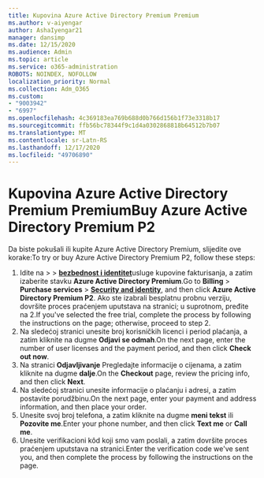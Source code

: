 ```yaml
---
title: Kupovina Azure Active Directory Premium Premium
ms.author: v-aiyengar
author: AshaIyengar21
manager: dansimp
ms.date: 12/15/2020
ms.audience: Admin
ms.topic: article
ms.service: o365-administration
ROBOTS: NOINDEX, NOFOLLOW
localization_priority: Normal
ms.collection: Adm_O365
ms.custom:
- "9003942"
- "6997"
ms.openlocfilehash: 4c369183ea769b688d0b766d156b1f73e3318b17
ms.sourcegitcommit: ffb56bc78344f9c1d4a0302868818b64512b7b07
ms.translationtype: MT
ms.contentlocale: sr-Latn-RS
ms.lasthandoff: 12/17/2020
ms.locfileid: "49706890"
---
```

# <a name="buy-azure-active-directory-premium-p2"></a><span data-ttu-id="321dc-102">Kupovina Azure Active Directory Premium Premium</span><span class="sxs-lookup"><span data-stu-id="321dc-102">Buy Azure Active Directory Premium P2</span></span>

<span data-ttu-id="321dc-103">Da biste pokušali ili kupite Azure Active Directory Premium, slijedite ove korake:</span><span class="sxs-lookup"><span data-stu-id="321dc-103">To try or buy Azure Active Directory Premium P2, follow these steps:</span></span>

1. <span data-ttu-id="321dc-104">Idite na   >    >  [**bezbednost i identitet**](https://go.microsoft.com/fwlink/?linkid=2131946)usluge kupovine fakturisanja, a zatim izaberite stavku **Azure Active Directory Premium**.</span><span class="sxs-lookup"><span data-stu-id="321dc-104">Go to **Billing** > **Purchase services** > [**Security and identity**](https://go.microsoft.com/fwlink/?linkid=2131946), and then click **Azure Active Directory Premium P2**.</span></span>
<span data-ttu-id="321dc-105">Ako ste izabrali besplatnu probnu verziju, dovršite proces praćenjem uputstava na stranici; u suprotnom, pređite na 2.</span><span class="sxs-lookup"><span data-stu-id="321dc-105">If you've selected the free trial, complete the process by following the instructions on the page; otherwise, proceed to step 2.</span></span>
1. <span data-ttu-id="321dc-106">Na sledećoj stranici unesite broj korisničkih licenci i period plaćanja, a zatim kliknite na dugme **Odjavi se odmah**.</span><span class="sxs-lookup"><span data-stu-id="321dc-106">On the next page, enter the number of user licenses and the payment period, and then click **Check out now**.</span></span>
1. <span data-ttu-id="321dc-107">Na stranici **Odjavljivanje** Pregledajte informacije o cijenama, a zatim kliknite na dugme **dalje**.</span><span class="sxs-lookup"><span data-stu-id="321dc-107">On the **Checkout** page, review the pricing info, and then click **Next**.</span></span>
1. <span data-ttu-id="321dc-108">Na sledećoj stranici unesite informacije o plaćanju i adresi, a zatim postavite porudžbinu.</span><span class="sxs-lookup"><span data-stu-id="321dc-108">On the next page, enter your payment and address information, and then place your order.</span></span>
1. <span data-ttu-id="321dc-109">Unesite svoj broj telefona, a zatim kliknite na dugme **meni tekst** ili **Pozovite me**.</span><span class="sxs-lookup"><span data-stu-id="321dc-109">Enter your phone number, and then click **Text me** or **Call me**.</span></span>
1. <span data-ttu-id="321dc-110">Unesite verifikacioni kôd koji smo vam poslali, a zatim dovršite proces praćenjem uputstava na stranici.</span><span class="sxs-lookup"><span data-stu-id="321dc-110">Enter the verification code we've sent you, and then complete the process by following the instructions on the page.</span></span>
